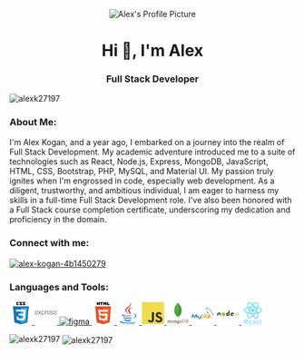 <p align="center">
  <img src="https://cdn.dribbble.com/users/2401141/screenshots/5487982/media/f94135193d842e240e9c1267e4d9ca89.gif" alt="Alex's Profile Picture" width="300">
</p>

<h1 align="center">Hi 👋, I'm Alex</h1>
<h3 align="center">Full Stack Developer</h3>

<p align="left"> <img src="https://komarev.com/ghpvc/?username=alexk27197&label=Profile%20views&color=0e75b6&style=flat" alt="alexk27197" /> </p>

<h3>About Me:</h3>
<p>
I'm Alex Kogan, and a year ago, I embarked on a journey into the realm of Full Stack Development. My academic adventure introduced me to a suite of technologies such as React, Node.js, Express, MongoDB, JavaScript, HTML, CSS, Bootstrap, PHP, MySQL, and Material UI. My passion truly ignites when I'm engrossed in code, especially web development. As a diligent, trustworthy, and ambitious individual, I am eager to harness my skills in a full-time Full Stack Development role. I've also been honored with a Full Stack course completion certificate, underscoring my dedication and proficiency in the domain.
</p>



<h3 align="left">Connect with me:</h3>
<p align="left">
<a href="https://linkedin.com/in/alex-kogan-4b1450279" target="blank"><img align="center" src="https://raw.githubusercontent.com/rahuldkjain/github-profile-readme-generator/master/src/images/icons/Social/linked-in-alt.svg" alt="alex-kogan-4b1450279" height="30" width="40" /></a>
</p>




<h3 align="left">Languages and Tools:</h3>
<p align="left"> <a href="https://www.w3schools.com/css/" target="_blank" rel="noreferrer"> <img src="https://raw.githubusercontent.com/devicons/devicon/master/icons/css3/css3-original-wordmark.svg" alt="css3" width="40" height="40"/> </a> <a href="https://expressjs.com" target="_blank" rel="noreferrer"> <img src="https://raw.githubusercontent.com/devicons/devicon/master/icons/express/express-original-wordmark.svg" alt="express" width="40" height="40"/> </a> <a href="https://www.figma.com/" target="_blank" rel="noreferrer"> <img src="https://www.vectorlogo.zone/logos/figma/figma-icon.svg" alt="figma" width="40" height="40"/> </a> <a href="https://www.w3.org/html/" target="_blank" rel="noreferrer"> <img src="https://raw.githubusercontent.com/devicons/devicon/master/icons/html5/html5-original-wordmark.svg" alt="html5" width="40" height="40"/> </a> <a href="https://www.java.com" target="_blank" rel="noreferrer"> <img src="https://raw.githubusercontent.com/devicons/devicon/master/icons/java/java-original.svg" alt="java" width="40" height="40"/> </a> <a href="https://developer.mozilla.org/en-US/docs/Web/JavaScript" target="_blank" rel="noreferrer"> <img src="https://raw.githubusercontent.com/devicons/devicon/master/icons/javascript/javascript-original.svg" alt="javascript" width="40" height="40"/> </a> <a href="https://www.mongodb.com/" target="_blank" rel="noreferrer"> <img src="https://raw.githubusercontent.com/devicons/devicon/master/icons/mongodb/mongodb-original-wordmark.svg" alt="mongodb" width="40" height="40"/> </a> <a href="https://www.mysql.com/" target="_blank" rel="noreferrer"> <img src="https://raw.githubusercontent.com/devicons/devicon/master/icons/mysql/mysql-original-wordmark.svg" alt="mysql" width="40" height="40"/> </a> <a href="https://nodejs.org" target="_blank" rel="noreferrer"> <img src="https://raw.githubusercontent.com/devicons/devicon/master/icons/nodejs/nodejs-original-wordmark.svg" alt="nodejs" width="40" height="40"/> </a> <a href="https://reactjs.org/" target="_blank" rel="noreferrer"> <img src="https://raw.githubusercontent.com/devicons/devicon/master/icons/react/react-original-wordmark.svg" alt="react" width="40" height="40"/> </a> </p>



<p><img align="left" src="https://github-readme-stats.vercel.app/api/top-langs?username=alexk27197&show_icons=true&locale=en&layout=compact" alt="alexk27197" /></p>

<p>&nbsp;<img align="center" src="https://github-readme-stats.vercel.app/api?username=alexk27197&show_icons=true&locale=en" alt="alexk27197" /></p>
